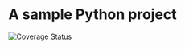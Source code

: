 # A sample Python project

[![Coverage Status](https://coveralls.io/repos/github/kwinkler99/laboratorium-7-kwinkler99/badge.svg?branch=master)](https://coveralls.io/github/kwinkler99/laboratorium-7-kwinkler99?branch=master)
